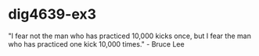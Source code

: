 # dig4639-ex3

"I fear not the man who has practiced 10,000 kicks once, but I fear the man who has practiced one kick 10,000 times." - Bruce Lee